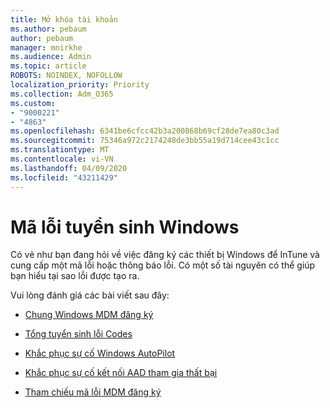 ```yaml
---
title: Mở khóa tài khoản
ms.author: pebaum
author: pebaum
manager: mnirkhe
ms.audience: Admin
ms.topic: article
ROBOTS: NOINDEX, NOFOLLOW
localization_priority: Priority
ms.collection: Adm_O365
ms.custom:
- "9000221"
- "4863"
ms.openlocfilehash: 6341be6cfcc42b3a200868b69cf28de7ea80c3ad
ms.sourcegitcommit: 75346a972c2174248de3bb55a19d714cee43c1cc
ms.translationtype: MT
ms.contentlocale: vi-VN
ms.lasthandoff: 04/09/2020
ms.locfileid: "43211429"
---
```

# <a name="windows-enrolment-error-codes"></a>Mã lỗi tuyển sinh Windows

Có vẻ như bạn đang hỏi về việc đăng ký các thiết bị Windows để InTune và cung cấp một mã lỗi hoặc thông báo lỗi. Có một số tài nguyên có thể giúp bạn hiểu tại sao lỗi được tạo ra.
 
Vui lòng đánh giá các bài viết sau đây:

- [Chung Windows MDM đăng ký](https://docs.microsoft.com/mem/intune/enrollment/troubleshoot-windows-enrollment-errors)

- [Tổng tuyển sinh lỗi Codes](https://docs.microsoft.com/mem/intune/enrollment/troubleshoot-device-enrollment-in-intune#general-enrollment-error-codes)

- [Khắc phục sự cố Windows AutoPilot](https://docs.microsoft.com/windows/deployment/windows-autopilot/troubleshooting)

- [Khắc phục sự cố kết nối AAD tham gia thất bại](https://docs.microsoft.com/azure/active-directory/devices/troubleshoot-hybrid-join-windows-current)

- [Tham chiếu mã lỗi MDM đăng ký](https://docs.microsoft.com/windows/win32/mdmreg/mdm-registration-constants)
